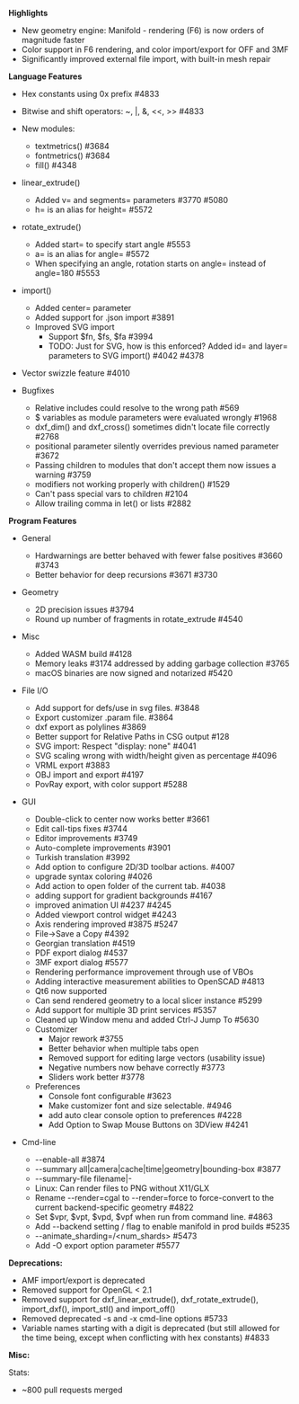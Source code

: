 **Highlights**

* New geometry engine: Manifold - rendering (F6) is now orders of magnitude faster
* Color support in F6 rendering, and color import/export for OFF and 3MF
* Significantly improved external file import, with built-in mesh repair

**Language Features**

* Hex constants using 0x prefix #4833
* Bitwise and shift operators: ~, |, &, <<, >> #4833
* New modules:
  * textmetrics() #3684
  * fontmetrics() #3684
  * fill() #4348
* linear_extrude()
  * Added v= and segments= parameters #3770 #5080
  * h= is an alias for height= #5572
* rotate_extrude()
  * Added start= to specify start angle #5553
  * a= is an alias for angle= #5572
  * When specifying an angle, rotation starts on angle= instead of angle=180 #5553
* import()
  * Added center= parameter 
  * Added support for .json import #3891
  * Improved SVG import
    * Support $fn, $fs, $fa #3994
    * TODO: Just for SVG, how is this enforced? Added id= and layer= parameters to SVG import() #4042 #4378
* Vector swizzle feature #4010

* Bugfixes
  * Relative includes could resolve to the wrong path #569
  * $ variables as module parameters were evaluated wrongly #1968
  * dxf_dim() and dxf_cross() sometimes didn't locate file correctly #2768
  * positional parameter silently overrides previous named parameter #3672
  * Passing children to modules that don't accept them now issues a warning #3759
  * modifiers not working properly with children() #1529
  * Can't pass special vars to children #2104
  * Allow trailing comma in let() or lists #2882

**Program Features**

* General
  * Hardwarnings are better behaved with fewer false positives #3660 #3743
  * Better behavior for deep recursions #3671 #3730

* Geometry
  * 2D precision issues #3794 
  * Round up number of fragments in rotate_extrude #4540

* Misc
  * Added WASM build #4128
  * Memory leaks #3174 addressed by adding garbage collection #3765
  * macOS binaries are now signed and notarized #5420

* File I/O
  * Add support for defs/use in svg files. #3848
  * Export customizer .param file. #3864
  * dxf export as polylines #3869
  * Better support for Relative Paths in CSG output #128
  * SVG import: Respect "display: none" #4041
  * SVG scaling wrong with width/height given as percentage #4096
  * VRML export #3883
  * OBJ import and export #4197 
  * PovRay export, with color support #5288

* GUI
  * Double-click to center now works better #3661
  * Edit call-tips fixes #3744
  * Editor improvements #3749
  * Auto-complete improvements #3901
  * Turkish translation #3992
  * Add option to configure 2D/3D toolbar actions. #4007
  * upgrade syntax coloring #4026
  * Add action to open folder of the current tab. #4038
  * adding support for gradient backgrounds #4167
  * improved animation UI #4237 #4245
  * Added viewport control widget #4243
  * Axis rendering improved #3875 #5247
  * File->Save a Copy #4392
  * Georgian translation  #4519
  * PDF export dialog #4537
  * 3MF export dialog #5577
  * Rendering performance improvement through use of VBOs
  * Adding interactive measurement abilities to OpenSCAD #4813
  * Qt6 now supported
  * Can send rendered geometry to a local slicer instance #5299
  * Add support for multiple 3D print services #5357
  * Cleaned up Window menu and added Ctrl-J Jump To #5630
  * Customizer
    * Major rework #3755
    * Better behavior when multiple tabs open
    * Removed support for editing large vectors (usability issue)
    * Negative numbers now behave correctly #3773
    * Sliders work better #3778
  * Preferences
    * Console font configurable #3623
    * Make customizer font and size selectable. #4946
    * add auto clear console option to preferences #4228
    * Add Option to Swap Mouse Buttons on 3DView #4241


* Cmd-line
  * --enable-all #3874
  * --summary all|camera|cache|time|geometry|bounding-box #3877
  * --summary-file filename|-
  * Linux: Can render files to PNG without X11/GLX
  * Rename --render=cgal to --render=force to force-convert to the current backend-specific geometry #4822
  * Set $vpr, $vpt, $vpd, $vpf when run from command line. #4863
  * Add --backend setting / flag to enable manifold in prod builds #5235
  * --animate_sharding=<shard>/<num_shards> #5473
  * Add -O export option parameter #5577


**Deprecations:**
* AMF import/export is deprecated
* Removed support for OpenGL < 2.1
* Removed support for dxf_linear_extrude(), dxf_rotate_extrude(), import_dxf(), import_stl() and import_off()
* Removed deprecated -s and -x cmd-line options #5733
* Variable names starting with a digit is deprecated (but still allowed for the time being, except when conflicting with hex constants) #4833

**Misc:**

Stats:
* ~800 pull requests merged

